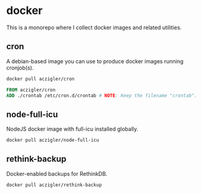 # docker

This is a monorepo where I collect docker images and related utilities.

## cron

A debian-based image you can use to produce docker images running cronjob(s).

```bash
docker pull aczigler/cron
```

```Dockerfile
FROM aczigler/cron
ADD ./crontab /etc/cron.d/crontab # NOTE: Keep the filename "crontab".
```

## node-full-icu

NodeJS docker image with full-icu installed globally.

```bash
docker pull aczigler/node-full-icu
```

## rethink-backup

Docker-enabled backups for RethinkDB.

```bash
docker pull aczigler/rethink-backup
```